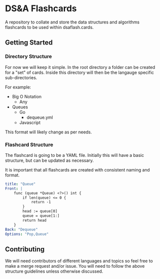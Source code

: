 # DS&A Flashcards

A repository to collate and store the data structures and algorithms flashcards to be used within dsaflash.cards.

## Getting Started

### Directory Structure

For now we will keep it simple. 
In the root directory a folder can be created for a "set" of cards. 
Inside this directory will then be the langauge specific sub-directories.

For example:

* Big O Notation
    * Any
* Queues
    * Go
        * dequeue.yml
    * Javascript

This format will likely change as per needs.

### Flashcard Structure

The flashcard is going to be a YAML file.
Initially this will have a basic structure, but can be updated as necessary. 

It is important that all flashcards are created with consistent naming and format.

```yaml
title: "Queue"
Front: |
    func (queue *Queue) <?>() int {
        if len(queue) <= 0 {
            return -1
        }
        head := queue[0]
        queue = queue[1:]
        return head
    }
Back: "Dequeue"
Options: "Pop,Queue"
```

## Contributing

We will need contributors of different languages and topics so feel free to make a merge request and/or issue. 
You will need to follow the above structure guidelines unless otherwise discussed.